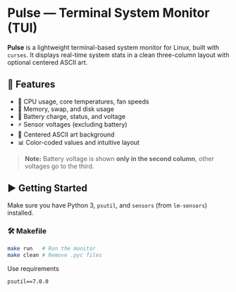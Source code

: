 # Pulse — Terminal System Monitor (TUI)

**Pulse** is a lightweight terminal-based system monitor for Linux, built with `curses`. It displays real-time system stats in a clean three-column layout with optional centered ASCII art.

## 🔧 Features

- 🧠 CPU usage, core temperatures, fan speeds  
- 💾 Memory, swap, and disk usage  
- 🔋 Battery charge, status, and voltage  
- ⚡ Sensor voltages (excluding battery)  
- 🎨 Centered ASCII art background  
- 📊 Color-coded values and intuitive layout

> **Note:** Battery voltage is shown **only in the second column**, other voltages go to the third.

## ▶️ Getting Started

Make sure you have Python 3, `psutil`, and `sensors` (from `lm-sensors`) installed.

### 🛠 Makefile

```bash
make run   # Run the monitor
make clean # Remove .pyc files
```

Use requirements
```
psutil==7.0.0
